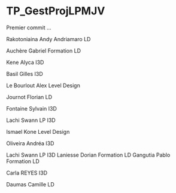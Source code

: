 # TP_GestProjLPMJV



Premier commit ...

Rakotoniaina Andy Andriamaro LD

Auchère Gabriel Formation LD

Kene Alyca I3D

Basil Gilles I3D

Le Bourlout Alex Level Design

Journot Florian LD

Fontaine Sylvain I3D

Lachi Swann LP I3D


Ismael Kone Level Design

Oliveira Andréa I3D

Lachi Swann LP I3D
Laniesse Dorian Formation LD
Gangutia Pablo Formation LD

Carla REYES I3D

Daumas Camille LD

